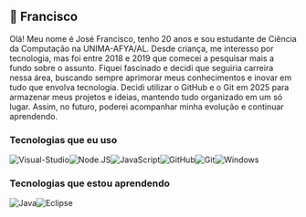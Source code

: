 ## 🍃 Francisco 

Olá! Meu nome é José Francisco, tenho 20 anos e sou estudante de Ciência da Computação na UNIMA-AFYA/AL. Desde criança, me interesso por tecnologia, mas foi entre 2018 e 2019 que comecei a pesquisar mais a fundo sobre o assunto. Fiquei fascinado e decidi que seguiria carreira nessa área, buscando sempre aprimorar meus conhecimentos e inovar em tudo que envolva tecnologia. Decidi utilizar o GitHub e o Git em 2025 para armazenar meus projetos e ideias, mantendo tudo organizado em um só lugar. Assim, no futuro, poderei acompanhar minha evolução e continuar aprendendo.

<h3>Tecnologias que eu uso</h3>
<div style="display: flex; flex-wrap: wrap;">
    <img src="https://img.shields.io/badge/Visual_Studio_Code-0078D4?style=for-the-badge&logo=visual%20studio%20code&logoColor=white" alt="Visual-Studio">
    <img src="https://img.shields.io/badge/Node.js-43853D?style=for-the-badge&logo=node.js&logoColor=white" alt="Node.JS">
    <img src="https://img.shields.io/badge/JavaScript-F7DF1E?style=for-the-badge&logo=javascript&logoColor=black" alt="JavaScript">
    <img src="https://img.shields.io/badge/GitHub-100000?style=for-the-badge&logo=github&logoColor=white" alt="GitHub">
    <img src="https://img.shields.io/badge/GIT-E44C30?style=for-the-badge&logo=git&logoColor=whit" alt="Git">
    <img src="https://img.shields.io/badge/Windows-0078D6?style=for-the-badge&logo=windows&logoColor=white" alt="Windows">
</div>

<h3>Tecnologias que estou aprendendo</h3>
<div style="display: flex; flex-wrap: wrap;">
    <img src="https://img.shields.io/badge/Java-ED8B00?style=for-the-badge&logo=openjdk&logoColor=white" alt="Java">
    <img src="https://img.shields.io/badge/Eclipse-2C2255?style=for-the-badge&logo=eclipse&logoColor=white" alt="Eclipse">
</div>
